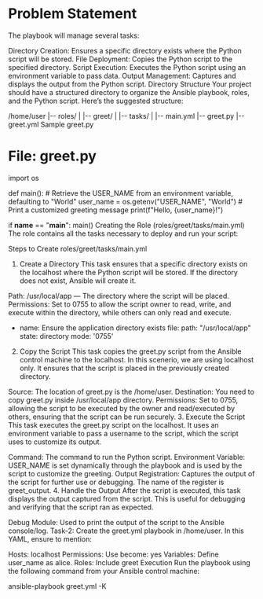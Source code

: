 # Problem Statement
The playbook will manage several tasks:

Directory Creation: Ensures a specific directory exists where the Python script will be stored.
File Deployment: Copies the Python script to the specified directory.
Script Execution: Executes the Python script using an environment variable to pass data.
Output Management: Captures and displays the output from the Python script.
Directory Structure
Your project should have a structured directory to organize the Ansible playbook, roles, and the Python script. Here’s the suggested structure:

/home/user
|-- roles/
|   |-- greet/
|       |-- tasks/
|           |-- main.yml
|-- greet.py
|-- greet.yml
Sample greet.py
# File: greet.py
import os

def main():
    # Retrieve the USER_NAME from an environment variable, defaulting to "World"
    user_name = os.getenv("USER_NAME", "World")
    # Print a customized greeting message
    print(f"Hello, {user_name}!")

if __name__ == "__main__":
    main()
Creating the Role (roles/greet/tasks/main.yml)
The role contains all the tasks necessary to deploy and run your script:

Steps to Create roles/greet/tasks/main.yml
1. Create a Directory
This task ensures that a specific directory exists on the localhost where the Python script will be stored. If the directory does not exist, Ansible will create it.

Path: /usr/local/app — The directory where the script will be placed.
Permissions: Set to 0755 to allow the script owner to read, write, and execute within the directory, while others can only read and execute.
- name: Ensure the application directory exists
  file:
    path: "/usr/local/app"
    state: directory
    mode: '0755'
2. Copy the Script
This task copies the greet.py script from the Ansible control machine to the localhost. In this scenerio, we are using localhost only. It ensures that the script is placed in the previously created directory.

Source: The location of greet.py is the /home/user.
Destination: You need to copy greet.py inside /usr/local/app directory.
Permissions: Set to 0755, allowing the script to be executed by the owner and read/executed by others, ensuring that the script can be run securely.
3. Execute the Script
This task executes the greet.py script on the localhost. It uses an environment variable to pass a username to the script, which the script uses to customize its output.

Command: The command to run the Python script.
Environment Variable: USER_NAME is set dynamically through the playbook and is used by the script to customize the greeting.
Output Registration: Captures the output of the script for further use or debugging. The name of the register is greet_output.
4. Handle the Output
After the script is executed, this task displays the output captured from the script. This is useful for debugging and verifying that the script ran as expected.

Debug Module: Used to print the output of the script to the Ansible console/log.
Task-2: Create the greet.yml playbook in /home/user.
In this YAML, ensure to mention:

Hosts: localhost
Permissions: Use become: yes
Variables: Define user_name as alice.
Roles: Include greet
Execution
Run the playbook using the following command from your Ansible control machine:

ansible-playbook greet.yml -K
